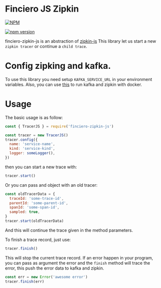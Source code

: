 # Finciero JS Zipkin

[![NPM](https://nodei.co/npm/finciero-zipkin-js.png)](https://nodei.co/npm/finciero-zipkin-js/)

[![npm version](https://badge.fury.io/js/finciero-zipkin-js.svg)](https://badge.fury.io/js/finciero-zipkin-js)

finciero-zipkin-js is an abstraction of [zipkin-js](https://github.com/openzipkin/zipkin-js)
This library let us start a new `zipkin tracer` or continue a `child trace`.

# Config zipking and kafka.

To use this library you need setup `KAFKA_SERVICE_URL` in your environment variables.
Also, you can use [this](https://github.com/openzipkin/docker-zipkin) to run kafka and zipkin with docker.

# Usage

The basic usage is as follow:

```js
const { TracerJS } = require('finciero-zipkin-js')

const tracer = new TracerJS()
tracer.config({
  name: 'service-name',
  kind: 'service-kind',
  logger: someLogger(),
})
```

then you can start a new trace with:

```js
tracer.start()
```

Or you can pass and object with an old tracer:

```js
const oldTracerData = {
  traceId: 'some-trace-id',
  parentId: 'some-parent-id',
  spanId: 'some-span-id',
  sampled: true,
}
tracer.start(oldTracerData)
```

And this will continue the trace given in the method parameters.

To finish a trace record, just use:

```js
tracer.finish()
```

This will stop the current trace record. If an error happen in your program, you can pass as argument the error and the `finish` method will trace the error, this push the error data to kafka and zipkin.

```js
const err = new Error('awesome error')
tracer.finish(err)
```
